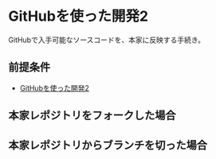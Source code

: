 # GitHubを使った開発2

GitHubで入手可能なソースコードを、本家に反映する手続き。

## 前提条件

- [GitHubを使った開発2](dev-github-1.md)

## 本家レポジトリをフォークした場合


## 本家レポジトリからブランチを切った場合
